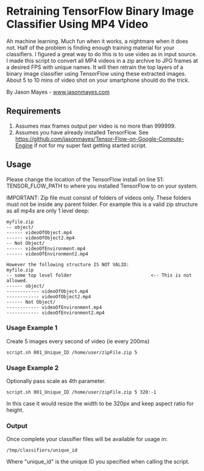 # Retraining TensorFlow Binary Image Classifier Using MP4 Video

Ah machine learning. Much fun when it works, a nightmare when it does not. Half of the problem is finding enough training material for your classifiers. I figured a great way to do this is to use video as in input source. I made this script to convert all MP4 videos in a zip archive to JPG frames at a desired FPS with unique names. It will then retrain the top layers of a binary image classifier using TensorFlow using these extracted images. About 5 to 10 mins of video shot on your smartphone should do the trick.

By Jason Mayes - www.jasonmayes.com


## Requirements
1. Assumes max frames output per video is no more than 999999.
2. Assumes you have already installed TensorFlow. See https://github.com/jasonmayes/Tensor-Flow-on-Google-Compute-Engine if not for my super fast getting started script.


## Usage

Please change the location of the TensorFlow install on line 51: TENSOR_FLOW_PATH to where you installed TensorFlow to on your system.

IMPORTANT: Zip file must consist of folders of videos only. These folders must not be inside any parent folder. For example this is a valid zip structure as all mp4s are only 1 level deep:
```
myfile.zip
-- object/
------ videoOfObject.mp4
------ videoOfObject2.mp4
-- Not Object/
------ videoOfEnvironment.mp4
------ videoOfEnvironment2.mp4

However the following structure IS NOT VALID:
myfile.zip
-- some top level folder                             <-- This is not allowed.
------ object/
------------ videoOfObject.mp4
------------ videoOfObject2.mp4
------ Not Object/
------------ videoOfEnvironment.mp4
------------ videoOfEnvironment2.mp4
```

### Usage Example 1

Create 5 images every second of video (ie every 200ms)

```script.sh 001_Unique_ID /home/user/zipFile.zip 5```

### Usage Example 2 

Optionally pass scale as 4th parameter.

```script.sh 001_Unique_ID /home/user/zipFile.zip 5 320:-1```

In this case it would resize the width to be 320px and keep aspect ratio for height.

### Output
Once complete your classifier files will  be available for usage in:

```
/tmp/classifiers/unique_id
```

Where "unique_id" is the unique ID you specified when calling the script.
